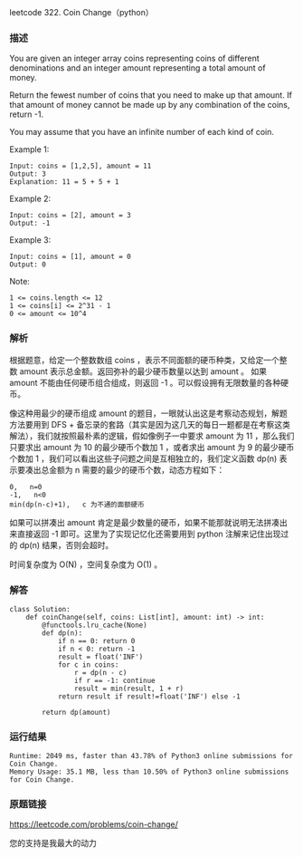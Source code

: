 leetcode  322. Coin Change（python）




### 描述

You are given an integer array coins representing coins of different denominations and an integer amount representing a total amount of money.

Return the fewest number of coins that you need to make up that amount. If that amount of money cannot be made up by any combination of the coins, return -1.

You may assume that you have an infinite number of each kind of coin.



Example 1:

	Input: coins = [1,2,5], amount = 11
	Output: 3
	Explanation: 11 = 5 + 5 + 1


	
Example 2:

	Input: coins = [2], amount = 3
	Output: -1	


Example 3:

	Input: coins = [1], amount = 0
	Output: 0

	

Note:

	1 <= coins.length <= 12
	1 <= coins[i] <= 2^31 - 1
	0 <= amount <= 10^4



### 解析


根据题意，给定一个整数数组 coins ，表示不同面额的硬币种类，又给定一个整数 amount 表示总金额。返回弥补的最少硬币数量以达到 amount 。 如果 amount 不能由任何硬币组合组成，则返回 -1 。可以假设拥有无限数量的各种硬币。

像这种用最少的硬币组成 amount 的题目，一眼就认出这是考察动态规划，解题方法要用到 DFS + 备忘录的套路（其实是因为这几天的每日一题都是在考察这类解法），我们就按照最朴素的逻辑，假如像例子一中要求 amount 为 11 ，那么我们只要求出 amount 为 10 的最少硬币个数加 1 ，或者求出 amount 为 9 的最少硬币个数加 1 ，我们可以看出这些子问题之间是互相独立的，我们定义函数 dp(n) 表示要凑出总金额为 n 需要的最少的硬币个数，动态方程如下：

	0,   n=0
	-1,   n<0
	min(dp(n-c)+1),   c 为不通的面额硬币

如果可以拼凑出 amount 肯定是最少数量的硬币，如果不能那就说明无法拼凑出来直接返回 -1 即可。这里为了实现记忆化还需要用到 python 注解来记住出现过的 dp(n) 结果，否则会超时。

时间复杂度为 O(N) ，空间复杂度为 O(1) 。

### 解答
				

	class Solution:
	    def coinChange(self, coins: List[int], amount: int) -> int:
	        @functools.lru_cache(None)
	        def dp(n):
	            if n == 0: return 0
	            if n < 0: return -1
	            result = float('INF')
	            for c in coins:
	                r = dp(n - c)
	                if r == -1: continue
	                result = min(result, 1 + r)
	            return result if result!=float('INF') else -1
	
	        return dp(amount)
            	      
			
### 运行结果

	Runtime: 2049 ms, faster than 43.78% of Python3 online submissions for Coin Change.
	Memory Usage: 35.1 MB, less than 10.50% of Python3 online submissions for Coin Change.


### 原题链接



https://leetcode.com/problems/coin-change/

您的支持是我最大的动力

